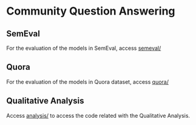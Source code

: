 # Community Question Answering

## SemEval

For the evaluation of the models in SemEval, access [semeval/](semeval)

## Quora

For the evaluation of the models in Quora dataset, access [quora/](quora)

## Qualitative Analysis

Access [analysis/](analysis) to access the code related with the Qualitative Analysis. 